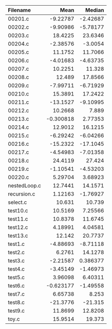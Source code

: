 | Filename     |       Mean |     Median |
|:-------------|-----------:|-----------:|
| 00201.c      |  -9.22787  |  -2.42687  |
| 00202.c      |  -9.90986  |  -5.78177  |
| 00203.c      |  18.4225   |  23.6346   |
| 00204.c      |  -2.38576  |  -3.0054   |
| 00205.c      |  11.1752   |  11.7066   |
| 00206.c      |  -4.01683  |  -4.63735  |
| 00207.c      |  10.2251   |  11.328    |
| 00208.c      |  12.489    |  17.8566   |
| 00209.c      |  -7.99711  |  -6.71929  |
| 00210.c      |  15.3891   |  17.2422   |
| 00211.c      | -13.1527   |  -9.10995  |
| 00212.c      |  10.2668   |   7.889    |
| 00213.c      |  -0.300818 |   2.77353  |
| 00214.c      |  12.9012   |  16.1215   |
| 00215.c      |  -6.29242  |  -6.04266  |
| 00216.c      | -15.2322   | -17.1045   |
| 00217.c      |  -4.54983  |  -7.01358  |
| 00218.c      |  24.4119   |  27.424    |
| 00219.c      |  -1.10541  |  -4.53203  |
| 00220.c      |   5.29704  |   3.68923  |
| nestedLoop.c |  12.7441   |  14.1571   |
| recursion.c  |   1.12163  |  -1.76927  |
| select.c     |  10.631    |  10.739    |
| test10.c     |  10.5169   |   7.25566  |
| test11.c     |  10.8378   |  11.6745   |
| test12.c     |   4.18991  |   4.04581  |
| test13.c     |  12.142    |  20.7737   |
| test1.c      |  -4.88693  |  -8.71118  |
| test2.c      |   6.2761   |  14.1278   |
| test3.c      |  -2.21587  |   0.386377 |
| test4.c      |  -3.45149  |  -1.46973  |
| test5.c      |   3.96098  |   6.40311  |
| test6.c      |  -0.623177 |  -1.49558  |
| test7.c      |   6.65738  |   8.253    |
| test8.c      | -21.3776   | -21.315    |
| test9.c      |  11.8699   |  12.8208   |
| toy.c        |  15.9514   |  19.373    |